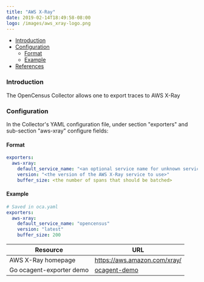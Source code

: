 ```yaml
---
title: "AWS X-Ray"
date: 2019-02-14T18:49:58-08:00
logo: /images/aws_xray-logo.png
---
```


- [Introduction](#introduction)
- [Configuration](#configuration)
    - [Format](#format)
    - [Example](#example)
- [References](#references)


### Introduction
The OpenCensus Collector allows one to export traces to AWS X-Ray

### Configuration

In the Collector's YAML configuration file, under section "exporters" and sub-section "aws-xray" configure fields: 

#### Format
```yaml
exporters:
  aws-xray:
    default_service_name: "<an optional service name for unknown service names>"
    version: "<the version of the AWS X-Ray service to use>"
    buffer_size: <the number of spans that should be batched>
```

#### Example
```yaml
# Saved in oca.yaml
exporters:
  aws-xray:
    default_service_name: "opencensus"
    version: "latest"
    buffer_size: 200
```

Resource|URL
---|---
AWS X-Ray homepage|https://aws.amazon.com/xray/
Go ocagent-exporter demo|[ocagent-demo](/exporters/supported-exporters/go/ocagent/#end-to-end-example)
